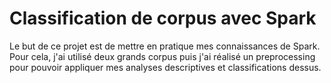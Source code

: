# Classification de corpus avec Spark

Le but de ce projet est de mettre en pratique mes connaissances de Spark. Pour cela, j'ai utilisé deux grands corpus puis j'ai réalisé un preprocessing pour pouvoir appliquer mes analyses descriptives et classifications dessus.

